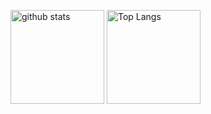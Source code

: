 
<p align="left" w="100%"> 
  <img alt="github stats" height="150px" src="https://github-readme-stats.vercel.app/api?username=takahirokaji&show_icons=true&theme=tokyonight" />
  <img alt="Top Langs" height="150px" src="https://github-readme-stats.vercel.app/api/top-langs/?username=takahirokaji&layout=compact&theme=tokyonight" />
</p>
<!--
**takahirokaji/takahirokaji** is a ✨ _special_ ✨ repository because its `README.md` (this file) appears on your GitHub profile.

Here are some ideas to get you started:

- 🔭 I’m currently working on ...
- 🌱 I’m currently learning ...
- 👯 I’m looking to collaborate on ...
- 🤔 I’m looking for help with ...
- 💬 Ask me about ...
- 📫 How to reach me: ...
- 😄 Pronouns: ...
- ⚡ Fun fact: ...
-->
